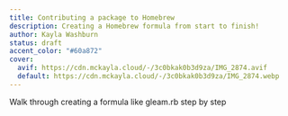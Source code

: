 ```yaml
---
title: Contributing a package to Homebrew
description: Creating a Homebrew formula from start to finish!
author: Kayla Washburn
status: draft
accent_color: "#60a872"
cover:
  avif: https://cdn.mckayla.cloud/-/3c0bkak0b3d9za/IMG_2874.avif
  default: https://cdn.mckayla.cloud/-/3c0bkak0b3d9za/IMG_2874.webp
---
```


Walk through creating a formula like gleam.rb step by step

